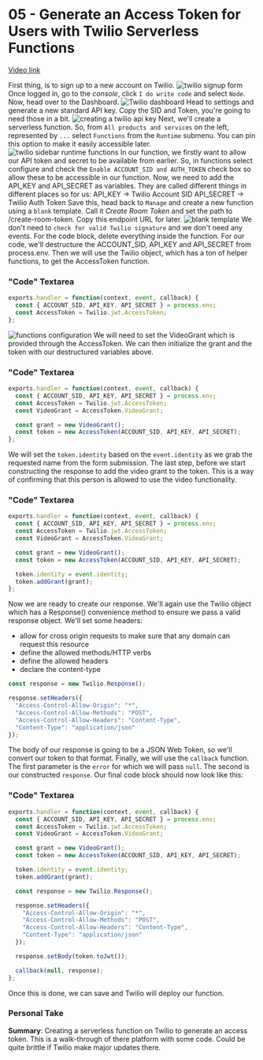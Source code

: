 # 05 - Generate an Access Token for Users with Twilio Serverless Functions

[Video link](https://egghead.io/lessons/gatsby-generate-an-access-token-for-users-with-twilio-serverless-functions)

First thing, is to sign up to a new account on Twilio.
![twilio signup form](https://res.cloudinary.com/dg3gyk0gu/image/upload/v1576277267/transcript-images/gatsby-generate-an-access-token-for-users-with-twilio-serverless-functions-sign-up-form.jpg)
Once logged in, go to the _console_, click `I do write code` and select `Node`. Now, head over to the Dashboard.
![Twilio dashboard](https://res.cloudinary.com/dg3gyk0gu/image/upload/v1576277267/transcript-images/gatsby-generate-an-access-token-for-users-with-twilio-serverless-functions-twilio-dashboard.jpg)
Head to settings and generate a new standard API key. Copy the SID and Token, you're going to need those in a bit.
![creating a twilio api key](https://res.cloudinary.com/dg3gyk0gu/image/upload/v1576277267/transcript-images/gatsby-generate-an-access-token-for-users-with-twilio-serverless-functions-twilio-api-key-creation.jpg)
Next, we'll create a serverless function. So, from `All products and services` on the left, represented by `...` select `Functions` from the `Runtime` submenu. You can pin this option to make it easily accessible later.
![twilio sidebar runtime functions](https://res.cloudinary.com/dg3gyk0gu/image/upload/v1576277267/transcript-images/gatsby-generate-an-access-token-for-users-with-twilio-serverless-functions-runtime-functions.jpg)
In our function, we firstly want to allow our API token and secret to be available from earlier. So, in functions select configure and check the `Enable ACCOUNT_SID and AUTH_TOKEN` check box so allow these to be accessible in our function.
Now, we need to add the API_KEY and API_SECRET as variables. They are called different things in different places so for us:
API_KEY -> Twilio Account SID
API_SECRET -> Twilio Auth Token
Save this, head back to `Manage` and create a new function using a `blank` template. Call it _Create Room Token_ and set the path to /create-room-token. Copy this endpoint URL for later.
![blank template](https://res.cloudinary.com/dg3gyk0gu/image/upload/v1576277267/transcript-images/gatsby-generate-an-access-token-for-users-with-twilio-serverless-functions-blank-template.jpg)
We don't need to `check for valid Twilio signature` and we don't need any events. For the code block, delete everything inside the function.
For our code, we'll destructure the ACCOUNT_SID, API_KEY and API_SECRET from process.env.
Then we will use the Twilio object, which has a ton of helper functions, to get the AccessToken function.

### "Code" Textarea

```js
exports.handler = function(context, event, callback) {
  const { ACCOUNT_SID, API_KEY, API_SECRET } = process.env;
  const AccessToken = Twilio.jwt.AccessToken;
};
```

![functions configuration](https://res.cloudinary.com/dg3gyk0gu/image/upload/v1576277267/transcript-images/gatsby-generate-an-access-token-for-users-with-twilio-serverless-functions-functions-configuration.jpg)
We will need to set the VideoGrant which is provided through the AccessToken. We can then initialize the grant and the token with our destructured variables above.

### "Code" Textarea

```js
exports.handler = function(context, event, callback) {
  const { ACCOUNT_SID, API_KEY, API_SECRET } = process.env;
  const AccessToken = Twilio.jwt.AccessToken;
  const VideoGrant = AccessToken.VideoGrant;

  const grant = new VideoGrant();
  const token = new AccessToken(ACCOUNT_SID, API_KEY, API_SECRET);
};
```

We will set the `token.identity` based on the `event.identity` as we grab the requested name from the form submission. The last step, before we start constructing the response to add the video grant to the token. This is a way of confirming that this person is allowed to use the video functionality.

### "Code" Textarea

```js
exports.handler = function(context, event, callback) {
  const { ACCOUNT_SID, API_KEY, API_SECRET } = process.env;
  const AccessToken = Twilio.jwt.AccessToken;
  const VideoGrant = AccessToken.VideoGrant;

  const grant = new VideoGrant();
  const token = new AccessToken(ACCOUNT_SID, API_KEY, API_SECRET);

  token.identity = event.identity;
  token.addGrant(grant);
};
```

Now we are ready to create our response. We'll again use the Twilio object which has a Response() convenience method to ensure we pass a valid response object. We'll set some headers:

- allow for cross origin requests to make sure that any domain can request this resource
- define the allowed methods/HTTP verbs
- define the allowed headers
- declare the content-type

```js
const response = new Twilio.Response();

response.setHeaders({
  "Access-Control-Allow-Origin": "*",
  "Access-Control-Allow-Methods": "POST",
  "Access-Control-Allow-Headers": "Content-Type",
  "Content-Type": "application/json"
});
```

The body of our response is going to be a JSON Web Token, so we'll convert our token to that format. Finally, we will use the `callback` function. The first parameter is the `error` for which we will pass `null`. The second is our constructed `response`. Our final code block should now look like this:

### "Code" Textarea

```js
exports.handler = function(context, event, callback) {
  const { ACCOUNT_SID, API_KEY, API_SECRET } = process.env;
  const AccessToken = Twilio.jwt.AccessToken;
  const VideoGrant = AccessToken.VideoGrant;

  const grant = new VideoGrant();
  const token = new AccessToken(ACCOUNT_SID, API_KEY, API_SECRET);

  token.identity = event.identity;
  token.addGrant(grant);

  const response = new Twilio.Response();

  response.setHeaders({
    "Access-Control-Allow-Origin": "*",
    "Access-Control-Allow-Methods": "POST",
    "Access-Control-Allow-Headers": "Content-Type",
    "Content-Type": "application/json"
  });

  response.setBody(token.toJwt());

  callback(null, response);
};
```

Once this is done, we can save and Twilio will deploy our function.

### Personal Take

**Summary**: Creating a serverless function on Twilio to generate an access token. This is a walk-through of there platform with some code. Could be quite brittle if Twilio make major updates there.
